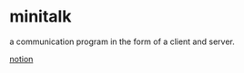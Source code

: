 # minitalk
a communication program in the form of a client and server.

[notion](https://evening-cushion-319.notion.site/minitalk-052192e3ca6849a88a5b96e992925708)
